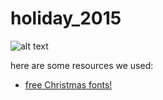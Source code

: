 # holiday_2015

![alt text](http://www.azoosh.com/wp-content/uploads/2014/12/A-Charlie-Brown-Christmas-merry-snoopy-singing-in-snow-animation-Xmas-tree-snowing-animated-gif.gif)

here are some resources we used:
* [free Christmas fonts!](http://designeditor.typepad.com/design_editor/2011/12/font-friday-free-christmas-fonts.html)